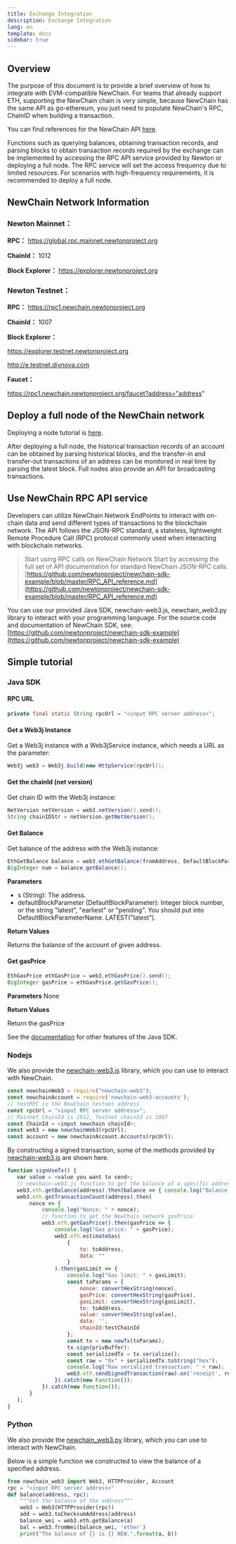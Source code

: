 ```yaml
---
title: Exchange Integration
description: Exchange Integration
lang: en
template: docs
sidebar: true
---
```


## Overview

The purpose of this document is to provide a brief overview of how to integrate with EVM-compatible NewChain. For teams that already support ETH, supporting the NewChain chain is very simple, because NewChain has the same API as go-ethereum, you just need to populate NewChain's RPC, ChainID when building a transaction.

You can find references for the NewChain API [here](https://github.com/newtonproject/newchain-sdk-example/blob/master/RPC_API_reference.md).

Functions such as querying balances, obtaining transaction records, and parsing blocks to obtain transaction records required by the exchange can be implemented by accessing the RPC API service provided by Newton or deploying a full node. The RPC service will set the access frequency due to limited resources. For scenarios with high-frequency requirements, it is recommended to deploy a full node.

## NewChain Network Information

### **Newton Mainnet：**

**RPC：**
https://global.rpc.mainnet.newtonproject.org

**ChainId：**
1012

**Block Explorer：**
https://explorer.newtonproject.org

### **Newton Testnet：**

**RPC：**
https://rpc1.newchain.newtonproject.org

**ChainId：**
1007

**Block Explorer：**

https://explorer.testnet.newtonproject.org

http://e.testnet.diynova.com

**Faucet：**

https://rpc1.newchain.newtonproject.org/faucet?address="address"

## Deploy a full node of the NewChain network

Deploying a node tutorial is [here](https://www.newtonproject.org/en/developers/docs/run-a-node/).

After deploying a full node, the historical transaction records of an account can be obtained by parsing historical blocks, and the transfer-in and transfer-out transactions of an address can be monitored in real time by parsing the latest block. Full nodes also provide an API for broadcasting transactions.

## Use NewChain RPC API service

Developers can utilize NewChain Network EndPoints to interact with on-chain data and send different types of transactions to the blockchain network. The API follows the JSON-RPC standard, a stateless, lightweight Remote Procedure Call (RPC) protocol commonly used when interacting with blockchain networks.

> Start using RPC calls on NewChain Network
> Start by accessing the full set of API documentation for standard NewChain JSON-RPC calls. [https://github.com/newtonproject/newchain-sdk-example/blob/master/RPC_API_reference.md](https://github.com/newtonproject/newchain-sdk-example/blob/master/RPC_API_reference.md)

You can use our provided Java SDK, newchain-web3.js, newchain_web3.py library to interact with your programming language. For the source code and documentation of NewChain SDK, see: [https://github.com/newtonproject/newchain-sdk-example](https://github.com/newtonproject/newchain-sdk-example)

## Simple tutorial

### Java SDK

#### RPC URL

```java
private final static String rpcUrl = "<input RPC server address>";
```

#### Get a Web3j Instance

Get a Web3j instance with a Web3jService instance, which needs a URL as the parameter:

```java
Web3j web3 = Web3j.build(new HttpService(rpcUrl));
```

#### Get the chainId (net version)

Get chain ID with the Web3j instance:

```java
NetVersion netVersion = web3.netVersion().send();
String chainIDStr = netVersion.getNetVersion();
```

#### Get Balance

Get balance of the address with the Web3j instance:

```java
EthGetBalance balance = web3.ethGetBalance(fromAddress, DefaultBlockParameterName.LATEST).send();
BigInteger num = balance.getBalance();
```

**Parameters**

- s (String): The address.
- defaultBlockParameter (DefaultBlockParameter): Integer block number, or the string "latest", "earliest" or "pending". You should put into DefaultBlockParameterName. LATEST("latest").

**Return Values**

Returns the balance of the account of given address.

#### **Get gasPrice**

```java
EthGasPrice ethGasPrice = web3.ethGasPrice().send();
BigInteger gasPrice = ethGasPrice.getGasPrice();
```

**Parameters**
None

**Return Values**

Return the gasPrice

See the [documentation](https://github.com/newtonproject/newchain-sdk-example/tree/master/examples/java) for other features of the Java SDK.

### Nodejs

We also provide the [newchain-web3.js](https://github.com/newtonproject/newchain-lib-web3-js) library, which you can use to interact with NewChain.

```javascript
const newchainWeb3 = require("newchain-web3");
const newchainAccount = require('newchain-web3-accounts');
// testRPC is the NewChain testnet address
const rpcUrl = "<input RPC server address>";
// Mainnet ChainId is 1012, Testnet chainId is 1007
const ChainId = <input newchain chainId>;
const web3 = new newchainWeb3(rpcUrl);
const account = new newchainAccount.Accounts(rpcUrl);
```

By constructing a signed transaction, some of the methods provided by [newchain-web3.js](https://github.com/newtonproject/newchain-lib-web3-js) are shown here.

```javascript
function signUseTx() {
   var value = <value you want to send>;
   // newchain-web3.js function to get the balance of a specific address
   web3.eth.getBalance(address).then(balance => { console.log("Balance is:" + balance); }).catch(new Function());
   web3.eth.getTransactionCount(address).then(
       nonce => {
           console.log("Nonce: " + nonce);
           // function to get the NewChain network gasPrice
           web3.eth.getGasPrice().then(gasPrice => {
               console.log("Gas price: " + gasPrice);
               web3.eth.estimateGas(
                   {
                       to: toAddress,
                       data: ""
                   }
               ).then(gasLimit => {
                   console.log("Gas limit: " + gasLimit);
                   const txParams = {
                       nonce: convertHexString(nonce),
                       gasPrice: convertHexString(gasPrice),
                       gasLimit: convertHexString(gasLimit),
                       to: toAddress,
                       value: convertHexString(value),
                       data: '',
                       chainId:testChainId
                   };
                   const tx = new newTx(txParams);
                   tx.sign(privBuffer);
                   const serializedTx = tx.serialize();
                   const raw = "0x" + serializedTx.toString("hex");
                   console.log("Raw serialized transaction: " + raw);
                   web3.eth.sendSignedTransaction(raw).on('receipt', receipt => console.log("Receipt: "+ receipt)).catch(new Function());
               }).catch(new Function());
           }).catch(new Function());
       }
   );
}
```

### Python

We also provide the [newchain_web3.py](https://github.com/newtonproject/newchain-lib-web3-py) library, which you can use to interact with NewChain.

Below is a simple function we constructed to view the balance of a specified address.

```python
from newchain_web3 import Web3, HTTPProvider, Account
rpc = "<input RPC server address>"
def balance(address, rpc):
    """Get the balance of the address"""
    web3 = Web3(HTTPProvider(rpc))
    add = web3.toChecksumAddress(address)
    balance_wei = web3.eth.getBalance(a)
    bal = web3.fromWei(balance_wei, 'ether')
    print("The balance of {} is {} NEW.".format(a, b))
```
